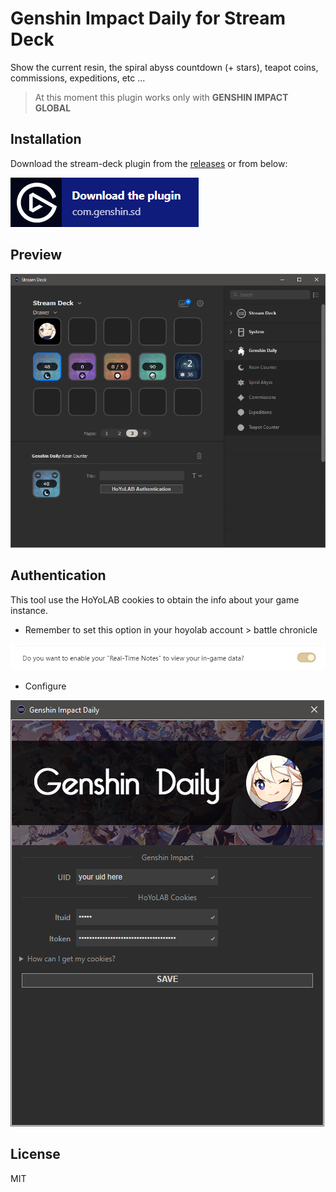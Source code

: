 # Genshin Impact Daily for Stream Deck

Show the current resin, the spiral abyss countdown (+ stars), teapot coins, commissions, expeditions, etc ...

> At this moment this plugin works only with **GENSHIN IMPACT GLOBAL**

## Installation

Download the stream-deck plugin from the [releases](https://github.com/fcannizzaro/genshin-daily-stream-deck/releases)
or from below:

[![download](https://github.com/fcannizzaro/genshin-daily-stream-deck/blob/main/media/download.png?raw=true)](https://github.com/fcannizzaro/genshin-daily-stream-deck/releases/download/1.0.0/com.genshin.sd.streamDeckPlugin)

## Preview

![actions](https://github.com/fcannizzaro/genshin-daily-stream-deck/blob/main/media/actions.png?raw=true)

## Authentication

This tool use the HoYoLAB cookies to obtain the info about your game instance.

- Remember to set this option in your hoyolab account > battle chronicle

![note](https://github.com/fcannizzaro/genshin-daily-stream-deck/blob/main/media/note.png?raw=true)

- Configure

![auth](https://github.com/fcannizzaro/genshin-daily-stream-deck/blob/main/media/authentication.png?raw=true)

## License

MIT
